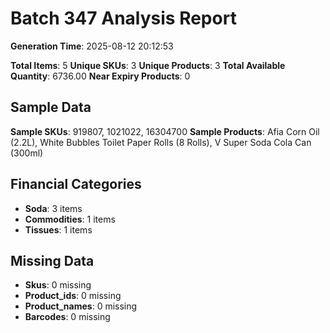 # Batch 347 Analysis Report

**Generation Time**: 2025-08-12 20:12:53

**Total Items**: 5
**Unique SKUs**: 3
**Unique Products**: 3
**Total Available Quantity**: 6736.00
**Near Expiry Products**: 0

## Sample Data
**Sample SKUs**: 919807, 1021022, 16304700
**Sample Products**: Afia Corn Oil (2.2L), White Bubbles Toilet Paper Rolls (8 Rolls), V Super Soda Cola Can (300ml)

## Financial Categories
- **Soda**: 3 items
- **Commodities**: 1 items
- **Tissues**: 1 items

## Missing Data
- **Skus**: 0 missing
- **Product_ids**: 0 missing
- **Product_names**: 0 missing
- **Barcodes**: 0 missing
